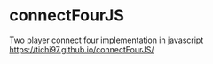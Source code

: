# connectFourJS
 
 Two player connect four implementation in javascript 
 https://tichi97.github.io/connectFourJS/

